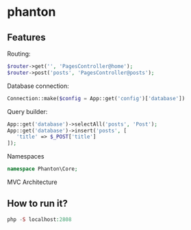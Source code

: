 # phanton

## Features

Routing:
```php
$router->get('', 'PagesController@home');
$router->post('posts', 'PagesController@posts');
```

Database connection:
```php
Connection::make($config = App::get('config')['database'])
```

Query builder:
```php
App::get('database')->selectAll('posts', 'Post');
App::get('database')->insert('posts', [
   'title' => $_POST['title']
]);
```

Namespaces
```php
namespace Phanton\Core;
```

MVC Architecture


## How to run it?
```php
php -S localhost:2808
``` 